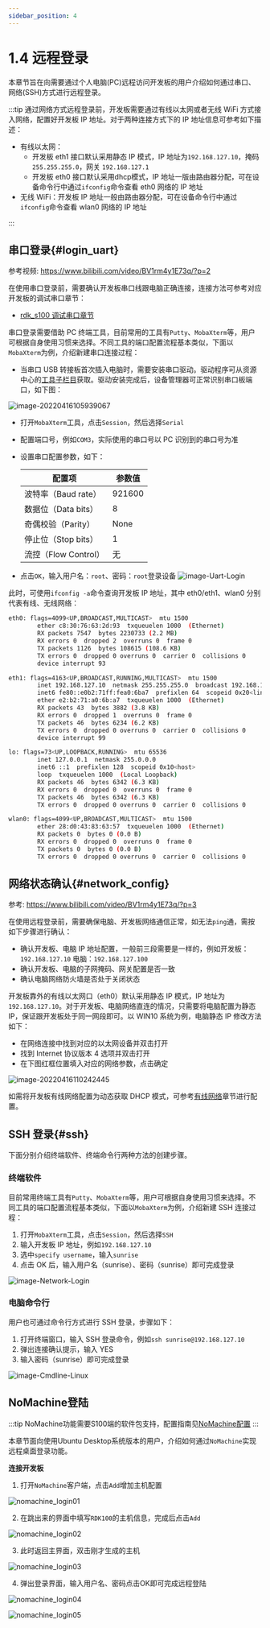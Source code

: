 ```yaml
---
sidebar_position: 4
---
```


# 1.4 远程登录

本章节旨在向需要通过个人电脑(PC)远程访问开发板的用户介绍如何通过串口、网络(SSH)方式进行远程登录。

:::tip
通过网络方式远程登录前，开发板需要通过有线以太网或者无线 WiFi 方式接入网络，配置好开发板 IP 地址。对于两种连接方式下的 IP 地址信息可参考如下描述：

- 有线以太网：
  - 开发板 eth1 接口默认采用静态 IP 模式，IP 地址为`192.168.127.10`，掩码`255.255.255.0`，网关 `192.168.127.1`
  - 开发板 eth0 接口默认采用dhcp模式，IP 地址一版由路由器分配，可在设备命令行中通过`ifconfig`命令查看 eth0 网络的 IP 地址
- 无线 WiFi：开发板 IP 地址一般由路由器分配，可在设备命令行中通过`ifconfig`命令查看 wlan0 网络的 IP 地址

:::

## 串口登录{#login_uart}

参考视频: https://www.bilibili.com/video/BV1rm4y1E73q/?p=2

在使用串口登录前，需要确认开发板串口线跟电脑正确连接，连接方法可参考对应开发板的调试串口章节：

- [rdk_s100 调试串口章节](../01_Quick_start/01_hardware_introduction/01_rdk_s100.md#debug_uart)

串口登录需要借助 PC 终端工具，目前常用的工具有`Putty`、`MobaXterm`等，用户可根据自身使用习惯来选择。不同工具的端口配置流程基本类似，下面以`MobaXterm`为例，介绍新建串口连接过程：

- 当串口 USB 转接板首次插入电脑时，需要安装串口驱动。驱动程序可从资源中心的[工具子栏目](https://developer.d-robotics.cc/resource)获取。驱动安装完成后，设备管理器可正常识别串口板端口，如下图：

![image-20220416105939067](https://rdk-doc.oss-cn-beijing.aliyuncs.com/doc/img/01_Quick_start/image/remote_login/image-20220416105939067.png)

- 打开`MobaXterm`工具，点击`Session`，然后选择`Serial`

- 配置端口号，例如`COM3`，实际使用的串口号以 PC 识别到的串口号为准

- 设置串口配置参数，如下：

  | 配置项               | 参数值 |
  | -------------------- | ------ |
  | 波特率（Baud rate）  | 921600 |
  | 数据位（Data bits）  | 8      |
  | 奇偶校验（Parity）   | None   |
  | 停止位（Stop bits）  | 1      |
  | 流控（Flow Control） | 无     |

- 点击`OK`，输入用户名：`root`、密码：`root`登录设备
  ![image-Uart-Login](https://rdk-doc.oss-cn-beijing.aliyuncs.com/doc/img/01_Quick_start/image/remote_login/image-Uart-Login.gif)

此时，可使用`ifconfig -a`命令查询开发板 IP 地址，其中 eth0/eth1、wlan0 分别代表有线、无线网络：

```bash
eth0: flags=4099<UP,BROADCAST,MULTICAST>  mtu 1500
        ether c8:30:76:63:2d:93  txqueuelen 1000  (Ethernet)
        RX packets 7547  bytes 2230733 (2.2 MB)
        RX errors 0  dropped 2  overruns 0  frame 0
        TX packets 1126  bytes 108615 (108.6 KB)
        TX errors 0  dropped 0 overruns 0  carrier 0  collisions 0
        device interrupt 93

eth1: flags=4163<UP,BROADCAST,RUNNING,MULTICAST>  mtu 1500
        inet 192.168.127.10  netmask 255.255.255.0  broadcast 192.168.127.255
        inet6 fe80::e0b2:71ff:fea0:6ba7  prefixlen 64  scopeid 0x20<link>
        ether e2:b2:71:a0:6b:a7  txqueuelen 1000  (Ethernet)
        RX packets 43  bytes 3882 (3.8 KB)
        RX errors 0  dropped 1  overruns 0  frame 0
        TX packets 46  bytes 6234 (6.2 KB)
        TX errors 0  dropped 0 overruns 0  carrier 0  collisions 0
        device interrupt 99

lo: flags=73<UP,LOOPBACK,RUNNING>  mtu 65536
        inet 127.0.0.1  netmask 255.0.0.0
        inet6 ::1  prefixlen 128  scopeid 0x10<host>
        loop  txqueuelen 1000  (Local Loopback)
        RX packets 46  bytes 6342 (6.3 KB)
        RX errors 0  dropped 0  overruns 0  frame 0
        TX packets 46  bytes 6342 (6.3 KB)
        TX errors 0  dropped 0 overruns 0  carrier 0  collisions 0

wlan0: flags=4099<UP,BROADCAST,MULTICAST>  mtu 1500
        ether 28:d0:43:83:63:57  txqueuelen 1000  (Ethernet)
        RX packets 0  bytes 0 (0.0 B)
        RX errors 0  dropped 0  overruns 0  frame 0
        TX packets 0  bytes 0 (0.0 B)
        TX errors 0  dropped 0 overruns 0  carrier 0  collisions 0
```

## 网络状态确认{#network_config}

参考: https://www.bilibili.com/video/BV1rm4y1E73q/?p=3

在使用远程登录前，需要确保电脑、开发板网络通信正常，如无法`ping`通，需按如下步骤进行确认：

- 确认开发板、电脑 IP 地址配置，一般前三段需要是一样的，例如开发板：`192.168.127.10` 电脑：`192.168.127.100`
- 确认开发板、电脑的子网掩码、网关配置是否一致
- 确认电脑网络防火墙是否处于关闭状态

开发板靠外的有线以太网口（eth0）默认采用静态 IP 模式，IP 地址为`192.168.127.10`。对于开发板、电脑网络直连的情况，只需要将电脑配置为静态 IP，保证跟开发板处于同一网段即可。以 WIN10 系统为例，电脑静态 IP 修改方法如下：

- 在网络连接中找到对应的以太网设备并双击打开
- 找到 Internet 协议版本 4 选项并双击打开
- 在下图红框位置填入对应的网络参数，点击确定

![image-20220416110242445](https://rdk-doc.oss-cn-beijing.aliyuncs.com/doc/img/01_Quick_start/image/remote_login/image-20220416110242445.png)

如需将开发板有线网络配置为动态获取 DHCP 模式，可参考[有线网络](../02_System_configuration/01_network_bluetooth.md)章节进行配置。

## SSH 登录{#ssh}
下面分别介绍终端软件、终端命令行两种方法的创建步骤。

### 终端软件

目前常用终端工具有`Putty`、`MobaXterm`等，用户可根据自身使用习惯来选择。不同工具的端口配置流程基本类似，下面以`MobaXterm`为例，介绍新建 SSH 连接过程：

1. 打开`MobaXterm`工具，点击`Session`，然后选择`SSH`
2. 输入开发板 IP 地址，例如`192.168.127.10`
3. 选中`specify username`，输入`sunrise`
4. 点击 OK 后，输入用户名（sunrise）、密码（sunrise）即可完成登录

![image-Network-Login](https://rdk-doc.oss-cn-beijing.aliyuncs.com/doc/img/01_Quick_start/image/remote_login/image-Network-Login.gif)

### 电脑命令行

用户也可通过命令行方式进行 SSH 登录，步骤如下：

1. 打开终端窗口，输入 SSH 登录命令，例如`ssh sunrise@192.168.127.10`
2. 弹出连接确认提示，输入 YES
3. 输入密码（sunrise）即可完成登录

![image-Cmdline-Linux](https://rdk-doc.oss-cn-beijing.aliyuncs.com/doc/img/01_Quick_start/image/remote_login/linux_login_01.gif)


## NoMachine登陆

:::tip
NoMachine功能需要S100端的软件包支持，配置指南见[NoMachine配置](./03_configuration_wizard/configuration_wizard_s100.md#nomachine-配置)
:::

本章节面向使用Ubuntu Desktop系统版本的用户，介绍如何通过`NoMachine`实现远程桌面登录功能。

**连接开发板**

1. 打开`NoMachine`客户端，点击`Add`增加主机配置

![nomachine_login01](http://rdk-doc.oss-cn-beijing.aliyuncs.com/doc/img/01_Quick_start/image/remote_login/image-S100-nomachine_login01.jpg)

2. 在跳出来的界面中填写`RDK100`的主机信息，完成后点击`Add`

![nomachine_login02](http://rdk-doc.oss-cn-beijing.aliyuncs.com/doc/img/01_Quick_start/image/remote_login/image-S100-nomachine_login02.jpg)

3. 此时返回主界面，双击刚才生成的主机

![nomachine_login03](http://rdk-doc.oss-cn-beijing.aliyuncs.com/doc/img/01_Quick_start/image/remote_login/image-S100-nomachine_login03.jpg)

4. 弹出登录界面，输入用户名、密码点击OK即可完成远程登陆

![nomachine_login04](http://rdk-doc.oss-cn-beijing.aliyuncs.com/doc/img/01_Quick_start/image/remote_login/image-S100-nomachine_login04.jpg)

![nomachine_login05](http://rdk-doc.oss-cn-beijing.aliyuncs.com/doc/img/01_Quick_start/image/remote_login/image-S100-nomachine_login05.jpg)
